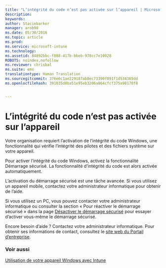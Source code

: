 ```yaml
---
title: "L’intégrité du code n’est pas activée sur l’appareil | Microsoft Intune"
description: 
keywords: 
author: Staciebarker
manager: arob98
ms.date: 05/30/2016
ms.topic: article
ms.prod: 
ms.service: microsoft-intune
ms.technology: 
ms.assetid: 84892bbc-f888-417b-bbeb-978cc7e10028
ROBOTS: noindex,nofollow
ms.reviewer: chrisbal
ms.suite: ems
translationtype: Human Translation
ms.sourcegitcommit: 376e6c1ae229187ab8ec73390f091f1d534365dd
ms.openlocfilehash: 391035d0ba51e95eb3206a864cfcf375a98170f8


---
```



# L’intégrité du code n’est pas activée sur l’appareil

Votre organisation requiert l’activation de l’intégrité du code Windows, une fonctionnalité qui vérifie l’intégrité des pilotes et des fichiers système sur votre appareil. 

Pour activer l’intégrité du code Windows, activez la fonctionnalité Démarrage sécurisé. La fonctionnalité d’intégrité du code est alors activée automatiquement. 

L’activation du démarrage sécurisé est une tâche avancée. Si vous utilisez un appareil mobile, contactez votre administrateur informatique pour obtenir de l’aide. 

Si vous utilisez un PC, vous pouvez contacter votre administrateur informatique ou consulter la section « Pour réactiver le démarrage sécurisé » dans la page [Désactiver le démarrage sécurisé](https://msdn.microsoft.com/library/windows/hardware/dn898540(v=vs.85).aspx) pour essayer d’activer vous-même le démarrage sécurisé.

Encore besoin d’aide ? Contactez votre administrateur informatique. Pour obtenir ses informations de contact, consultez le [site web du Portail d’entreprise](http://portal.manage.microsoft.com).

### Voir aussi
[Utilisation de votre appareil Windows avec Intune](using-your-windows-device-with-intune.md)


<!--HONumber=Jul16_HO3-->


